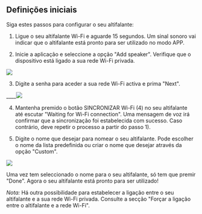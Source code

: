 ## Definições iniciais

Siga estes passos para configurar o seu altifalante:

1) Ligue o seu altifalante Wi-Fi e aguarde 15 segundos. Um sinal sonoro vai indicar que o altifalante está pronto para ser utilizado no modo APP.

2) Inicie a aplicação e seleccione a opção "Add speaker". Verifique que o dispositivo está ligado a sua rede Wi-Fi privada.

![](http://static.energysistem.com/images/manuals/42677/56e8357bd5bac.jpg)

3) Digite a senha para aceder a sua rede Wi-Fi activa e prima "Next".

____![](http://static.energysistem.com/images/manuals/42677/56e837d92cb37.jpg)

4) Mantenha premido o botão SINCRONIZAR Wi-Fi (4) no seu altifalante até escutar "Waiting for Wi-Fi connection". Uma mensagem de voz irá confirmar que a sincronização foi estabelecida com sucesso. Caso contrário, deve repetir o processo a partir do passo 1). 

5) Digite o nome que desejar para nomear o seu altifalante. Pode escolher o nome da lista predefinida ou criar o nome que desejar através da opção "Custom". 

![](http://static.energysistem.com/images/manuals/42677/56e83881d0b19.jpg)

Uma vez tem seleccionado o nome para o seu altifalante, só tem que premir "Done". Agora o seu altifalante está pronto para ser utilizado!

*Nota:* Há outra possibilidade para estabelecer a ligação entre o seu altifalante e a sua rede Wi-Fi privada. Consulte a secção "Forçar a ligação entre o altifalante e a rede Wi-Fi".


